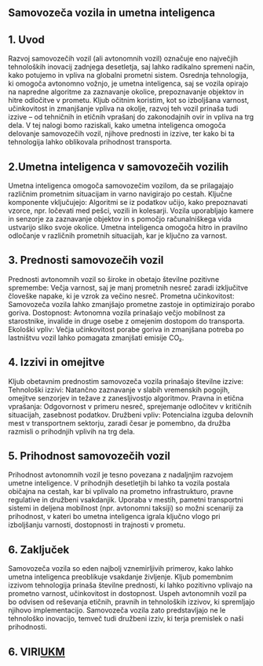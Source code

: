 ## Samovozeča vozila in umetna inteligenca

## 1. **Uvod**
Razvoj samovozečih vozil (ali avtonomnih vozil) označuje eno največjih tehnoloških 
inovacij zadnjega desetletja, saj lahko radikalno spremeni način, kako potujemo 
in vpliva na globalni prometni sistem. Osrednja tehnologija, ki omogoča avtonomno vožnjo, 
je umetna inteligenca, saj se vozila opirajo na napredne algoritme za zaznavanje okolice, 
prepoznavanje objektov in hitre odločitve v prometu. Kljub očitnim koristim, kot so izboljšana varnost, 
učinkovitost in zmanjšanje vpliva na okolje, razvoj teh vozil prinaša tudi izzive –
od tehničnih in etičnih vprašanj do zakonodajnih ovir in vpliva na trg dela. 
V tej nalogi bomo raziskali, kako umetna inteligenca omogoča delovanje samovozečih vozil, 
njihove prednosti in izzive, ter kako bi ta tehnologija lahko oblikovala prihodnost transporta.

## 2.**Umetna inteligenca v samovozečih vozilih**
Umetna inteligenca omogoča samovozečim vozilom, da se prilagajajo različnim prometnim situacijam in varno navigirajo po cestah. Ključne komponente vključujejo:
Algoritmi se iz podatkov učijo, kako prepoznavati vzorce, npr. ločevati med pešci, vozili in kolesarji.
Vozila uporabljajo kamere in senzorje za zaznavanje objektov in s pomočjo računalniškega vida ustvarijo sliko svoje okolice.
Umetna inteligenca omogoča hitro in pravilno odločanje v različnih prometnih situacijah, kar je ključno za varnost.

## 3. **Prednosti samovozečih vozil**
Prednosti avtonomnih vozil so široke in obetajo številne pozitivne spremembe:
Večja varnost, saj je manj prometnih nesreč zaradi izključitve človeške napake, ki je vzrok za večino nesreč.
Prometna učinkovitost: Samovozeča vozila lahko zmanjšajo prometne zastoje in optimizirajo porabo goriva.
Dostopnost: Avtonomna vozila prinašajo večjo mobilnost za starostnike, invalide in druge osebe z omejenim dostopom do transporta.
Ekološki vpliv: Večja učinkovitost porabe goriva in zmanjšana potreba po lastništvu vozil lahko pomagata zmanjšati emisije CO₂.

## 4. **Izzivi in omejitve**
Kljub obetavnim prednostim samovozeča vozila prinašajo številne izzive:
Tehnološki izzivi: Natančno zaznavanje v slabih vremenskih pogojih, omejitve senzorjev in težave z zanesljivostjo algoritmov.
Pravna in etična vprašanja: Odgovornost v primeru nesreč, sprejemanje odločitev v kritičnih situacijah, zasebnost podatkov.
Družbeni vpliv: Potencialna izguba delovnih mest v transportnem sektorju, zaradi česar je pomembno, da družba razmisli o prihodnjih vplivih na trg dela.

## 5. Prihodnost samovozečih vozil
Prihodnost avtonomnih vozil je tesno povezana z nadaljnjim razvojem umetne inteligence. V prihodnjih desetletjih bi lahko ta vozila postala običajna na cestah, kar bi vplivalo na prometno infrastrukturo, pravne regulative in družbeni vsakdanjik. Uporaba v mestih, pametni transportni sistemi in deljena mobilnost (npr. avtonomni taksiji) so možni scenariji za prihodnost, v kateri bo umetna inteligenca igrala ključno vlogo pri izboljšanju varnosti, dostopnosti in trajnosti v prometu.

## 6. **Zaključek**
Samovozeča vozila so eden najbolj vznemirljivih primerov, kako lahko umetna inteligenca preoblikuje vsakdanje življenje. Kljub pomembnim izzivom tehnologija prinaša številne prednosti, ki lahko pozitivno vplivajo na prometno varnost, učinkovitost in dostopnost. Uspeh avtonomnih vozil pa bo odvisen od reševanja etičnih, pravnih in tehnoloških izzivov, ki spremljajo njihovo implementacijo. Samovozeča vozila zato predstavljajo ne le tehnološko inovacijo, temveč tudi družbeni izziv, ki terja premislek o naši prihodnosti.

## 6. VIRI[UKM](https://plus.cobiss.net/cobiss/um/sl/discovery/eNp9kM1O3DAQx6OqSFDoIyBZ4pztxM7m4wZCtEVC6qWcrVnPhPU2sYPtLOUpeOV6tbTHnmY08_-QfkVxWcGqgg6-VG3dQa9gJUHWK6lq6NrmQ3F2uJfQ1_3Hf7uC0-JTjDuAulUNnBVvd79nDnZil3AUhAlFKSjYPTuB45MPNm0nkbyYA5M1SUyL-TXbkYXZYkCTsjkma6KwTuy8dYlJ-D2HzRIoZ2zYma1YonVPYnETOpf_mE25bc9ba3ISOhI397nEj_GiOBlwjPz5fZ4Xj1_vft5-Lx9-fLu_vXkojVJdKhU1xG2j2oaQAOQASMpUa1RA1G2Ya5bKyEHWLapKkmEAVmvVcEck-16dF1fH3Dn454Vj0ju_BJcrtToga2QWZ9X6qDLBxxh40HNmheFVV6AP7PVf9vrAXr-zz77ro8-6wYcJX3wYSSd8HX0YAjpjc83_I_4AseOOFw)

